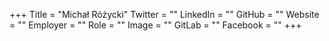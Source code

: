 +++
Title = "Michał Różycki"
Twitter = ""
LinkedIn = ""
GitHub = ""
Website = ""
Employer = ""
Role = ""
Image = ""
GitLab = ""
Facebook = ""
+++
